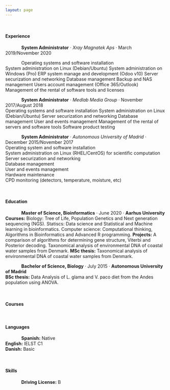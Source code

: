 ```yaml
---
layout: page
---
```

<html>
<head>
<style>
p {
  text-indent: 50px;
}
</style>
</head>
<body>

<p>&nbsp;</p>

<h4>Experience</h4>

**System Administrator** · _Xray Magnatek Aps_ · March 2019/November 2020<br>
<p>Operating systems and software installation<br>
    System administration on Linux (Debian/Ubuntu)
    System administration on Windows (Pro)
    ERP system manage and development (Odoo v10)
    Server securization and networking
    Database management
    Backup and NAS management
    Users account management (Office 365/Outlook)
    Management of the rental of software tools and licenses

**System Administrator** · _Medlab Media Group_ · November 2017/August 2018<br>
    Operating systems and software installation
    System administration on Linux (Debian/Ubuntu)
    Server securization and networking
    Database management
    User and events management
    Management of the rental of servers and software tools
    Software product testing

**System Administrator** · _Autonomous University of Madrid_ · December 2015/November 2017<br>
    Operating system and software installation<br>
    System administration on Linux (RHEL/CentOS) for scientific computation<br>
    Server securization and networking<br>
    Database management<br>
    User and events management<br>
    Hardware maintenance<br>
    CPD monitoring (detectors, temperature, moisture, etc)<br>

<p>&nbsp;</p>

<h4>Education</h4>

**Master of Science, Bioinformatics** · June 2020 · **Aarhus University**<br>
    **Courses:**
	    Biology: Tree of Life, Population Genetics and Next generation sequencing (NGS).
	    Statiscs: Data science and Statistical and Machine learning in bioinformatics.
	    Computer science: Computational thinking, Algorithms in Bioinformatics and Advanced R programming.
    **Projects:**
	    A comparison of algorithms for determining gene structure, Viterbi and Posterior decoding.
	    Taxonomical analysis of environmental DNA of coastal water samples from Denmark.
    **MSc thesis:**
	    Taxonomical analysis of environmental DNA of coastal water samples from Denmark.

**Bachelor of Science, Biology** · July 2015 · **Autonomous University of Madrid**<br>
    **BSc thesis:**
	    Data Analysis of L. glama and V. paco diet from the Andes population using ANOVA.

<p>&nbsp;</p>

<h4>Courses</h4>

<p>&nbsp;</p>

<h4>Languages</h4>

**Spanish:** Native<br>
**English:** IELST C1<br>
**Danish:** Basic<br>

<p>&nbsp;</p>

<h4>Skills</h4>

**Driving License:** B

</body>
</html>